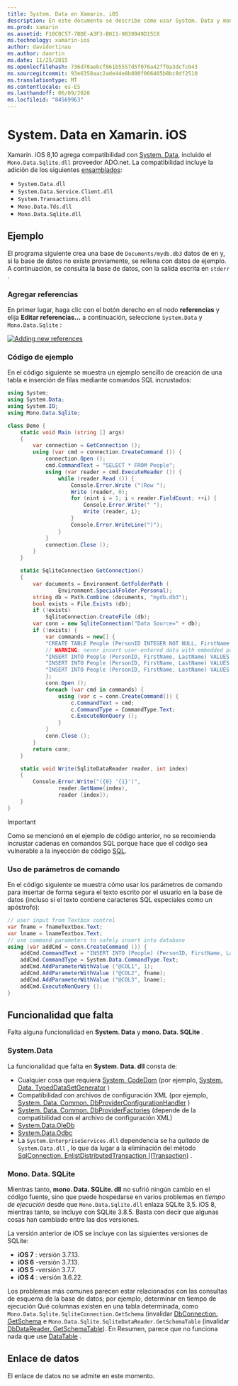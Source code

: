 ```yaml
---
title: System. Data en Xamarin. iOS
description: En este documento se describe cómo usar System. Data y mono. Data. SQLite. dll para tener acceso a los datos de SQLite en una aplicación de Xamarin. iOS.
ms.prod: xamarin
ms.assetid: F10C0C57-7BDE-A3F3-B011-9839949D15C8
ms.technology: xamarin-ios
author: davidortinau
ms.author: daortin
ms.date: 11/25/2015
ms.openlocfilehash: 736d70aebcf861b5557d5f076a42ff0a3dcfc043
ms.sourcegitcommit: 93e6358aac2ade44e8b800f066405b8bc8df2510
ms.translationtype: MT
ms.contentlocale: es-ES
ms.lasthandoff: 06/09/2020
ms.locfileid: "84569963"
---
```

# <a name="systemdata-in-xamarinios"></a>System. Data en Xamarin. iOS

Xamarin. iOS 8,10 agrega compatibilidad con [System. Data](xref:System.Data), incluido el `Mono.Data.Sqlite.dll` proveedor ADO.net. La compatibilidad incluye la adición de los siguientes [ensamblados](~/cross-platform/internals/available-assemblies.md):

- `System.Data.dll`
- `System.Data.Service.Client.dll`
- `System.Transactions.dll`
- `Mono.Data.Tds.dll`
- `Mono.Data.Sqlite.dll`

<a name="Example"></a>

## <a name="example"></a>Ejemplo

El programa siguiente crea una base de `Documents/mydb.db3` datos de en y, si la base de datos no existe previamente, se rellena con datos de ejemplo. A continuación, se consulta la base de datos, con la salida escrita en `stderr` .

### <a name="add-references"></a>Agregar referencias

En primer lugar, haga clic con el botón derecho en el nodo **referencias** y elija **Editar referencias...** a continuación, seleccione `System.Data` y `Mono.Data.Sqlite` :

[![](system.data-images/edit-references-sml.png "Adding new references")](system.data-images/edit-references.png#lightbox)

### <a name="sample-code"></a>Código de ejemplo

En el código siguiente se muestra un ejemplo sencillo de creación de una tabla e inserción de filas mediante comandos SQL incrustados:

```csharp
using System;
using System.Data;
using System.IO;
using Mono.Data.Sqlite;

class Demo {
    static void Main (string [] args)
    {
        var connection = GetConnection ();
        using (var cmd = connection.CreateCommand ()) {
            connection.Open ();
            cmd.CommandText = "SELECT * FROM People";
            using (var reader = cmd.ExecuteReader ()) {
                while (reader.Read ()) {
                    Console.Error.Write ("(Row ");
                    Write (reader, 0);
                    for (nint i = 1; i < reader.FieldCount; ++i) {
                        Console.Error.Write(" ");
                        Write (reader, i);
                    }
                    Console.Error.WriteLine(")");
                }
            }
            connection.Close ();
        }
    }

    static SqliteConnection GetConnection()
    {
        var documents = Environment.GetFolderPath (
                Environment.SpecialFolder.Personal);
        string db = Path.Combine (documents, "mydb.db3");
        bool exists = File.Exists (db);
        if (!exists)
            SqliteConnection.CreateFile (db);
        var conn = new SqliteConnection("Data Source=" + db);
        if (!exists) {
            var commands = new[] {
            "CREATE TABLE People (PersonID INTEGER NOT NULL, FirstName ntext, LastName ntext)",
            // WARNING: never insert user-entered data with embedded parameter values
            "INSERT INTO People (PersonID, FirstName, LastName) VALUES (1, 'First', 'Last')",
            "INSERT INTO People (PersonID, FirstName, LastName) VALUES (2, 'Dewey', 'Cheatem')",
            "INSERT INTO People (PersonID, FirstName, LastName) VALUES (3, 'And', 'How')",
            };
            conn.Open ();
            foreach (var cmd in commands) {
                using (var c = conn.CreateCommand()) {
                    c.CommandText = cmd;
                    c.CommandType = CommandType.Text;
                    c.ExecuteNonQuery ();
                }
            }
            conn.Close ();
        }
        return conn;
    }

    static void Write(SqliteDataReader reader, int index)
    {
        Console.Error.Write("({0} '{1}')",
                reader.GetName(index),
                reader [index]);
    }
}
```

> [!IMPORTANT]
> Como se mencionó en el ejemplo de código anterior, no se recomienda incrustar cadenas en comandos SQL porque hace que el código sea vulnerable a la inyección de código [SQL](https://en.wikipedia.org/wiki/SQL_injection).

### <a name="using-command-parameters"></a>Uso de parámetros de comando

En el código siguiente se muestra cómo usar los parámetros de comando para insertar de forma segura el texto escrito por el usuario en la base de datos (incluso si el texto contiene caracteres SQL especiales como un apóstrofo):

```csharp
// user input from Textbox control
var fname = fnameTextbox.Text;
var lname = lnameTextbox.Text;
// use command parameters to safely insert into database
using (var addCmd = conn.CreateCommand ()) {
    addCmd.CommandText = "INSERT INTO [People] (PersonID, FirstName, LastName) VALUES (@COL1, @COL2, @COL3)";
    addCmd.CommandType = System.Data.CommandType.Text;
    addCmd.AddParameterWithValue ("@COL1", 1);
    addCmd.AddParameterWithValue ("@COL2", fname);
    addCmd.AddParameterWithValue ("@COL3", lname);
    addCmd.ExecuteNonQuery ();
}
```

<a name="Missing_Functionality"></a>

## <a name="missing-functionality"></a>Funcionalidad que falta

Falta alguna funcionalidad en **System. Data** y **mono. Data. SQLite** .

<a name="System.Data"></a>

### <a name="systemdata"></a>System.Data

La funcionalidad que falta en **System. Data. dll** consta de:

- Cualquier cosa que requiera [System. CodeDom](xref:System.CodeDom) (por ejemplo,  [System. Data. TypedDataSetGenerator](xref:System.Data.TypedDataSetGenerator) )
- Compatibilidad con archivos de configuración XML (por ejemplo,  [System. Data. Common. DbProviderConfigurationHandler](xref:System.Data.Common.DbProviderConfigurationHandler) )
- [System. Data. Common. DbProviderFactories](xref:System.Data.Common.DbProviderFactories) (depende de la compatibilidad con el archivo de configuración XML)
- [System.Data.OleDb](xref:System.Data.OleDb)
- [System.Data.Odbc](xref:System.Data.Odbc)
- La `System.EnterpriseServices.dll` dependencia se ha *quitado* de `System.Data.dll` , lo que da lugar a la eliminación del método [SqlConnection. EnlistDistributedTransaction (ITransaction)](xref:System.Data.SqlClient.SqlConnection.EnlistDistributedTransaction*) .

<a name="Mono.Data.Sqlite"></a>

### <a name="monodatasqlite"></a>Mono. Data. SQLite

Mientras tanto, **mono. Data. SQLite. dll** no sufrió ningún cambio en el código fuente, sino que puede hospedarse en varios problemas en *tiempo de ejecución* desde que `Mono.Data.Sqlite.dll` enlaza SQLite 3,5. iOS 8, mientras tanto, se incluye con SQLite 3.8.5. Basta con decir que algunas cosas han cambiado entre las dos versiones.

La versión anterior de iOS se incluye con las siguientes versiones de SQLite:

- **iOS 7** : versión 3.7.13.
- **iOS 6** -versión 3.7.13.
- **iOS 5** -versión 3.7.7.
- **iOS 4** : versión 3.6.22.

Los problemas más comunes parecen estar relacionados con las consultas de esquema de la base de datos; por ejemplo, determinar en tiempo de ejecución Qué columnas existen en una tabla determinada, como `Mono.Data.Sqlite.SqliteConnection.GetSchema` (invalidar [DbConnection. GetSchema](xref:System.Data.Common.DbConnection.GetSchema) e `Mono.Data.Sqlite.SqliteDataReader.GetSchemaTable` (invalidar [DbDataReader. GetSchemaTable](xref:System.Data.Common.DbDataReader.GetSchemaTable)). En Resumen, parece que no funciona nada que use [DataTable](xref:System.Data.DataTable) .

<a name="Data_Binding"></a>

## <a name="data-binding"></a>Enlace de datos

El enlace de datos no se admite en este momento.
